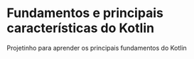 # Fundamentos e principais características do Kotlin
Projetinho para aprender os principais fundamentos do Kotlin
